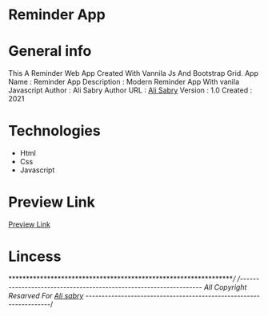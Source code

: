 # Reminder App


# General info
This A Reminder Web App Created With Vannila Js And Bootstrap Grid.
App Name    : Reminder App
Description : Modern Reminder App With vanila Javascript
Author      : Ali Sabry
Author URL  : [Ali Sabry](https://www.linkedin.com/in/ali-sabry/)
Version     : 1.0
Created     : 2021

# Technologies 
* Html
* Css
* Javascript


# Preview Link
[Preview Link](https://ali-sabry.github.io/Reminder-App/)

# Lincess
******************************************************************/
/*------------------------------------------------------------------
All Copyright Resarved For [Ali sabry](https://www.linkedin.com/in/ali-sabry/)
-------------------------------------------------------------------*/
